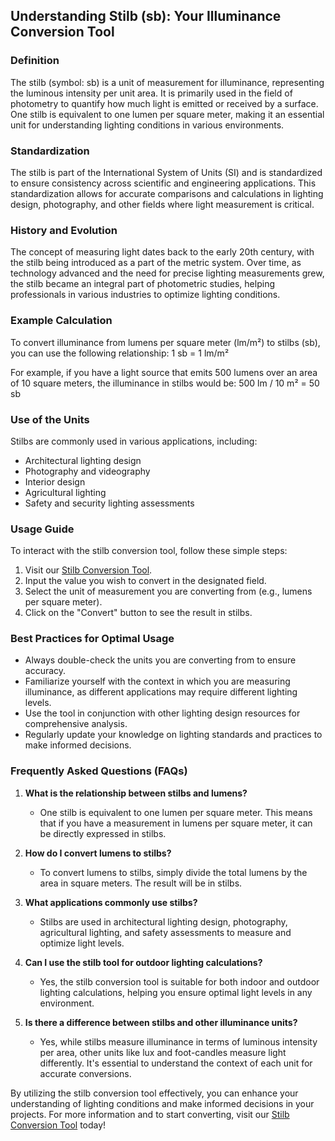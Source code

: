 ## Understanding Stilb (sb): Your Illuminance Conversion Tool

### Definition
The stilb (symbol: sb) is a unit of measurement for illuminance, representing the luminous intensity per unit area. It is primarily used in the field of photometry to quantify how much light is emitted or received by a surface. One stilb is equivalent to one lumen per square meter, making it an essential unit for understanding lighting conditions in various environments.

### Standardization
The stilb is part of the International System of Units (SI) and is standardized to ensure consistency across scientific and engineering applications. This standardization allows for accurate comparisons and calculations in lighting design, photography, and other fields where light measurement is critical.

### History and Evolution
The concept of measuring light dates back to the early 20th century, with the stilb being introduced as a part of the metric system. Over time, as technology advanced and the need for precise lighting measurements grew, the stilb became an integral part of photometric studies, helping professionals in various industries to optimize lighting conditions.

### Example Calculation
To convert illuminance from lumens per square meter (lm/m²) to stilbs (sb), you can use the following relationship:
1 sb = 1 lm/m²

For example, if you have a light source that emits 500 lumens over an area of 10 square meters, the illuminance in stilbs would be:
500 lm / 10 m² = 50 sb

### Use of the Units
Stilbs are commonly used in various applications, including:
- Architectural lighting design
- Photography and videography
- Interior design
- Agricultural lighting
- Safety and security lighting assessments

### Usage Guide
To interact with the stilb conversion tool, follow these simple steps:
1. Visit our [Stilb Conversion Tool](https://www.inayam.co/unit-converter/illuminance).
2. Input the value you wish to convert in the designated field.
3. Select the unit of measurement you are converting from (e.g., lumens per square meter).
4. Click on the "Convert" button to see the result in stilbs.

### Best Practices for Optimal Usage
- Always double-check the units you are converting from to ensure accuracy.
- Familiarize yourself with the context in which you are measuring illuminance, as different applications may require different lighting levels.
- Use the tool in conjunction with other lighting design resources for comprehensive analysis.
- Regularly update your knowledge on lighting standards and practices to make informed decisions.

### Frequently Asked Questions (FAQs)

1. **What is the relationship between stilbs and lumens?**
   - One stilb is equivalent to one lumen per square meter. This means that if you have a measurement in lumens per square meter, it can be directly expressed in stilbs.

2. **How do I convert lumens to stilbs?**
   - To convert lumens to stilbs, simply divide the total lumens by the area in square meters. The result will be in stilbs.

3. **What applications commonly use stilbs?**
   - Stilbs are used in architectural lighting design, photography, agricultural lighting, and safety assessments to measure and optimize light levels.

4. **Can I use the stilb tool for outdoor lighting calculations?**
   - Yes, the stilb conversion tool is suitable for both indoor and outdoor lighting calculations, helping you ensure optimal light levels in any environment.

5. **Is there a difference between stilbs and other illuminance units?**
   - Yes, while stilbs measure illuminance in terms of luminous intensity per area, other units like lux and foot-candles measure light differently. It's essential to understand the context of each unit for accurate conversions.

By utilizing the stilb conversion tool effectively, you can enhance your understanding of lighting conditions and make informed decisions in your projects. For more information and to start converting, visit our [Stilb Conversion Tool](https://www.inayam.co/unit-converter/illuminance) today!